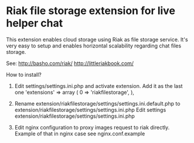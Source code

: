 Riak file storage extension for live helper chat
=================

This extension enables cloud storage using Riak as file storage service. It's very easy to setup and enables horizontal scalability regarding chat files storage.

See:
http://basho.com/riak/
http://littleriakbook.com/

How to install?
1. Edit settings/settings.ini.php and activate extension. Add it as the last one
'extensions' => 
      array (
        0 => 'riakfilestorage',
),

2. Rename extension/riakfilestorage/settings/settings.ini.default.php to extension/riakfilestorage/settings/settings.ini.php
Edit settings
extension/riakfilestorage/settings/settings.ini.php

3. Edit nginx configuration to proxy images request to riak directly. Example of that in nginx case see
nginx.conf.example